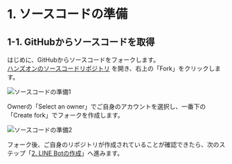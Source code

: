 # 1. ソースコードの準備
## 1-1. GitHubからソースコードを取得
はじめに、GitHubからソースコードをフォークします。  
[ハンズオンのソースコードリポジトリ](https://github.com/alterbooth/hol-azure-line-bot-functions) を開き、右上の「Fork」をクリックします。

![ソースコードの準備1](images/preparing_source_1.png)

Ownerの「Select an owner」でご自身のアカウントを選択し、一番下の「Create fork」でフォークを作成します。

![ソースコードの準備2](images/preparing_source_2.png)

フォーク後、ご自身のリポジトリが作成されていることが確認できたら、次のステップ「[2. LINE Botの作成](/docs/2-functions-create.md)」へ進みます。
